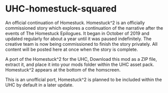 # UHC-homestuck-squared

An official continuation of Homestuck. Homestuck^2 is an officially commissioned story which explores a continuation of the narrative after the events of The Homestuck Epilogues. It began in October of 2019 and updated regularly for about a year until it was paused indefinitely. The creative team is now being commissioned to finish the story privately. All content will be posted here at once when the story is complete.

A port of the Homestuck^2 for the UHC, Download this mod as a ZIP file, extract it, and place it into your mods folder within the UHC asset pack. Homestuck^2 appears at the bottom of the homscreen.

This is an unofficial port, Homestuck^2 is planned to be included within the UHC by default in a later update.
